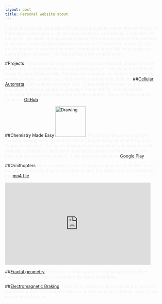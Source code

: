 ```yaml
---
layout: post
title: Personal website about
---
```


<span style="color:#f2f2f0">
I made this website as a place for grouping together some relevant links and information pertaining to my projects, research, and writing. To the left are the main links which are discussed below. The source code for this website is available [online](https://github.com/cakoch10/cakoch10.github.io). Click on the header of a project for more information (note: this only applies to some project headers). I will be adding more content soon.
</span>

#Projects
<span style="color:#f2f2f0">
I have been actively involved in various research projects mainly in the area of mathematics and computer science. The link to the left leads to my ResearchGate profile. The two main projects on which I am currently working involve cellular automata and electromagnetic braking.
</span>
##[Cellular Automata](/automata)
<span style="color:#f2f2f0">
With cellular automata (CA), I have mainly focused on the evolution of an nxn square in Conway’s Game of Life.  I've developed simulation programs to search for certain patterns. Some of these can be found on [GitHub](https://github.com/cakoch10/Patterns_in_Game_of_Life).
<span style="color:#f2f2f0">
</span>

##Chemistry Made Easy
<img src="https://raw.githubusercontent.com/cakoch10/cakoch10.github.io/master/public/IconFin2_opt_opt.png" alt="Drawing" style="width: 100px;"/>
<span style="color:#f2f2f0">
This project began as a simple concept developed in 2014 at NC State's Engineering Summer Program in Computer Science. The app is designed as a chemistry calculator to solve formulaic problems. I have been meaning to update its functionality but have not yet gotten the chance. It has been published on [Google Play](https://play.google.com/store/apps/details?id=appinventor.ai_cakoch10.ChemistryMadeEasy). 
</span>


##Ornithopters
<span style="color:#f2f2f0">
Here is a video of me flying an ornithopter at the NIA (I built the tail on this one). If you are unable to view the video, you can download the [mp4 file](https://github.com/cakoch10/cakoch10.github.io/blob/master/public/OrnithopterFlight.mp4?raw=true).
</span>
<iframe width="480" height="270" src="https://www.youtube.com/embed/lQHenPu0aIo?rel=0" frameborder="0" allowfullscreen></iframe>

##[Fractal geometry](/fractal)
<span style="color:#f2f2f0">
I've written a few papers on fractal geometry. They have mainly dealt with or related to the Koch Snowflake.
</span>

##[Electromagnetic Braking](/electromagnetism)
<span style="color:#f2f2f0">
Some of my research has involved the research and development of compact electromagnetic braking methods, speciifcally in relation to bicycles.
</span>
